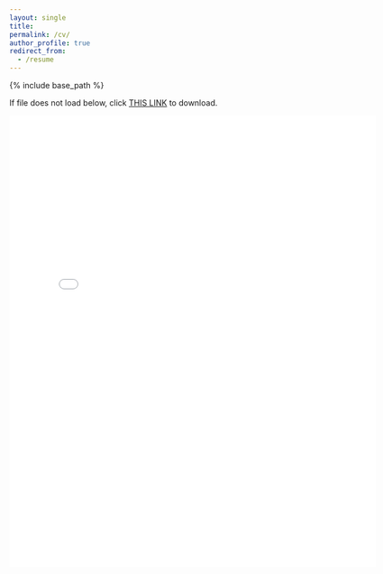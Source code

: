 ```yaml
---
layout: single
title:
permalink: /cv/
author_profile: true
redirect_from:
  - /resume
---
```


{% include base_path %}

If file does not load below, click [THIS LINK](https://github.com/annettegailliot/annettegailliot.github.io/blob/master/files/Gailliot_CV.pdf) to download.

<embed src="{{ site.baseurl }}/files/Gailliot_CV.pdf" width="650" height="800" type='application/pdf'>
